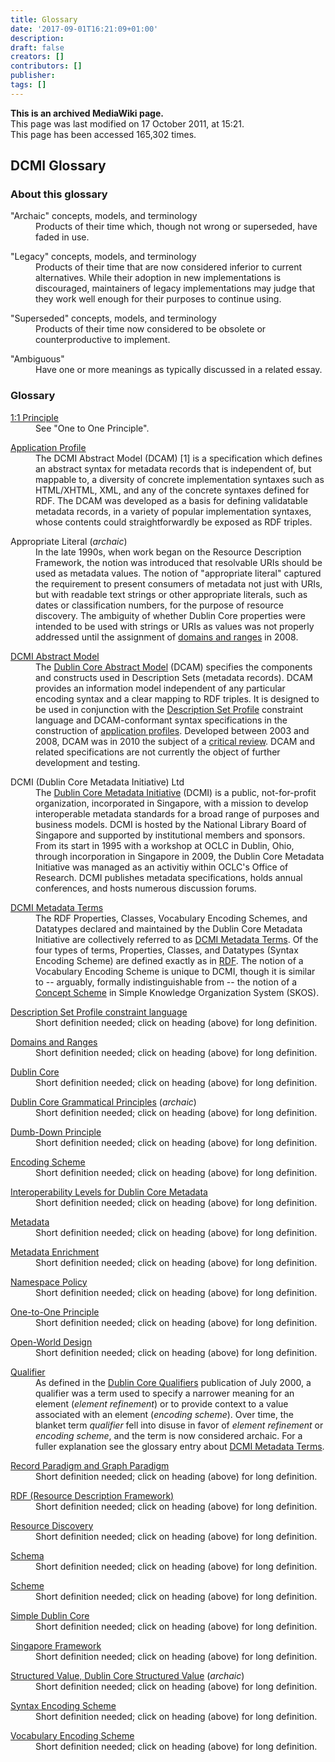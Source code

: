```yaml
---
title: Glossary
date: '2017-09-01T16:21:09+01:00'
description: 
draft: false
creators: []
contributors: []
publisher: 
tags: []
---
```


 **This is an archived MediaWiki page.**  
This page was last modified on 17 October 2011, at 15:21.  
This page has been accessed 165,302 times.

## DCMI Glossary 

### About this glossary 
<dl>
<dt>"Archaic" concepts, models, and terminology
</dt>
<dd>Products of their time which, though not wrong or superseded, have faded in use.
</dd>
</dl>
<dl>
<dt>"Legacy" concepts, models, and terminology 
</dt>
<dd>Products of their time that are now considered inferior to current alternatives. While their adoption in new implementations is discouraged, maintainers of legacy implementations may judge that they work well enough for their purposes to continue using.
</dd>
</dl>
<dl>
<dt>"Superseded" concepts, models, and terminology
</dt>
<dd>Products of their time now considered to be obsolete or counterproductive to implement.
</dd>
</dl>
<dl>
<dt>"Ambiguous"
</dt>
<dd>Have one or more meanings as typically discussed in a related essay.
</dd>
</dl>

### Glossary 
<dl>
<dt> <a href="/archive/mediawiki_wiki/Glossary/One-to-One_Principle" title="Glossary/One-to-One Principle">1:1 Principle</a>
</dt>
<dd> See "One to One Principle".
</dd>
</dl>
<dl>
<dt> <a href="/archive/mediawiki_wiki/Glossary/Application_Profile" title="Glossary/Application Profile">Application Profile</a>
</dt>
<dd> The DCMI Abstract Model (DCAM) [1] is a specification which defines an abstract syntax for metadata records that is independent of, but mappable to, a diversity of concrete implementation syntaxes such as HTML/XHTML, XML, and any of the concrete syntaxes defined for RDF. The DCAM was developed as a basis for defining validatable metadata records, in a variety of popular implementation syntaxes, whose contents could straightforwardly be exposed as RDF triples.
</dd>
</dl>
<dl>
<dt> Appropriate Literal (<i>archaic</i>)
</dt>
<dd> In the late 1990s, when work began on the Resource Description Framework, the notion was introduced that resolvable URIs should be used as metadata values. The notion of "appropriate literal" captured the requirement to present consumers of metadata not just with URIs, but with readable text strings or other appropriate literals, such as dates or classification numbers, for the purpose of resource discovery. The ambiguity of whether Dublin Core properties were intended to be used with strings or URIs as values was not properly addressed until the assignment of <a href="/archive/mediawiki_wiki/Glossary/Domains_and_Ranges" title="Glossary/Domains and Ranges">domains and ranges</a> in 2008.
</dd>
</dl>
<dl>
<dt> <a href="/archive/mediawiki_wiki/Glossary/DCMI_Abstract_Model" title="Glossary/DCMI Abstract Model">DCMI Abstract Model</a>
</dt>
<dd> The <a href="http://dublincore.org/documents/abstract-model/" class="external text" rel="nofollow">Dublin Core Abstract Model</a> (DCAM) specifies the components and constructs used in Description Sets (metadata records). DCAM provides an information model independent of any particular encoding syntax and a clear mapping to RDF triples. It is designed to be used in conjunction with the <a href="/archive/mediawiki_wiki/Glossary/Description_Set_Profile" title="Glossary/Description Set Profile">Description Set Profile</a> constraint language and DCAM-conformant syntax specifications in the construction of <a href="/archive/mediawiki_wiki/Glossary/Application_Profile" title="Glossary/Application Profile">application profiles</a>. Developed between 2003 and 2008, DCAM was in 2010 the subject of a <a href="/archive/mediawiki_wiki/Review_of_DCMI_Abstract_Model" title="Review of DCMI Abstract Model">critical review</a>. DCAM and related specifications are not currently the object of further development and testing.
</dd>
</dl>
<dl>
<dt> DCMI (Dublin Core Metadata Initiative) Ltd
</dt>
<dd> The <a href="http://dublincore.org" class="external text" rel="nofollow">Dublin Core Metadata Initiative</a> (DCMI) is a public, not-for-profit organization, incorporated in Singapore, with a mission to develop interoperable metadata standards for a broad range of purposes and business models. DCMI is hosted by the National Library Board of Singapore and supported by institutional members and sponsors. From its start in 1995 with a workshop at OCLC in Dublin, Ohio, through incorporation in Singapore in 2009, the Dublin Core Metadata Initiative was managed as an activitiy within OCLC's Office of Research. DCMI publishes metadata specifications, holds annual conferences, and hosts numerous discussion forums. 
</dd>
</dl>
<dl>
<dt> <a href="/archive/mediawiki_wiki/Glossary/DCMI_Metadata_Terms" title="Glossary/DCMI Metadata Terms">DCMI Metadata Terms</a>
</dt>
<dd> The RDF Properties, Classes, Vocabulary Encoding Schemes, and Datatypes declared and maintained by the Dublin Core Metadata Initiative are collectively referred to as <a href="http://dublincore.org/documents/dcmi-terms/" class="external text" rel="nofollow">DCMI Metadata Terms</a>. Of the four types of terms, Properties, Classes, and Datatypes (Syntax Encoding Scheme) are defined exactly as in <a href="/archive/mediawiki_wiki/Glossary/RDF" title="Glossary/RDF">RDF</a>. The notion of a Vocabulary Encoding Scheme is unique to DCMI, though it is similar to -- arguably, formally indistinguishable from -- the notion of a <a href="http://www.w3.org/TR/skos-reference/#schemes" class="external text" rel="nofollow">Concept Scheme</a> in Simple Knowledge Organization System (SKOS).
</dd>
</dl>
<dl>
<dt> <a href="/archive/mediawiki_wiki/Glossary/Description_Set_Profile" title="Glossary/Description Set Profile">Description Set Profile constraint language</a>
</dt>
<dd> Short definition needed; click on heading (above) for long definition.
</dd>
</dl>
<dl>
<dt> <a href="/archive/mediawiki_wiki/Glossary/Domains_and_Ranges" title="Glossary/Domains and Ranges">Domains and Ranges</a>
</dt>
<dd> Short definition needed; click on heading (above) for long definition.
</dd>
</dl>
<dl>
<dt> <a href="/archive/mediawiki_wiki/Glossary/Dublin_Core" title="Glossary/Dublin Core">Dublin Core</a>
</dt>
<dd> Short definition needed; click on heading (above) for long definition.
</dd>
</dl>
<dl>
<dt> <a href="/archive/mediawiki_wiki/Glossary/Dublin_Core_Grammatical_Principles" title="Glossary/Dublin Core Grammatical Principles">Dublin Core Grammatical Principles</a> (<i>archaic</i>)
</dt>
<dd> Short definition needed; click on heading (above) for long definition.
</dd>
</dl>
<dl>
<dt> <a href="/archive/mediawiki_wiki/Glossary/Dumb-Down_Principle" title="Glossary/Dumb-Down Principle">Dumb-Down Principle</a>
</dt>
<dd> Short definition needed; click on heading (above) for long definition.
</dd>
</dl>
<dl>
<dt> <a href="/archive/mediawiki_wiki/Glossary/Encoding_Scheme" title="Glossary/Encoding Scheme">Encoding Scheme</a>
</dt>
<dd> Short definition needed; click on heading (above) for long definition.
</dd>
</dl>
<dl>
<dt> <a href="/index.php?title=Glossary/Interoperability_Levels&amp;action=edit&amp;redlink=1" class="new" title="Glossary/Interoperability Levels (page does not exist)">Interoperability Levels for Dublin Core Metadata</a>
</dt>
<dd> Short definition needed; click on heading (above) for long definition.
</dd>
</dl>
<dl>
<dt> <a href="/archive/mediawiki_wiki/Glossary/Resource_Discovery" title="Glossary/Resource Discovery">Metadata</a>
</dt>
<dd> Short definition needed; click on heading (above) for long definition.
</dd>
</dl>
<dl>
<dt> <a href="/archive/mediawiki_wiki/Glossary/Metadata_Enrichment" title="Glossary/Metadata Enrichment">Metadata Enrichment</a>
</dt>
<dd> Short definition needed; click on heading (above) for long definition.
</dd>
</dl>
<dl>
<dt> <a href="/archive/mediawiki_wiki/Glossary/Namespace_Policy" title="Glossary/Namespace Policy">Namespace Policy</a>
</dt>
<dd> Short definition needed; click on heading (above) for long definition.
</dd>
</dl>
<dl>
<dt> <a href="/archive/mediawiki_wiki/Glossary/One-to-One_Principle" title="Glossary/One-to-One Principle">One-to-One Principle</a>
</dt>
<dd> Short definition needed; click on heading (above) for long definition.
</dd>
</dl>
<dl>
<dt> <a href="/archive/mediawiki_wiki/Glossary/Open-World_Design" title="Glossary/Open-World Design">Open-World Design</a>
</dt>
<dd> Short definition needed; click on heading (above) for long definition.
</dd>
</dl>
<dl>
<dt> <a href="/archive/mediawiki_wiki/Glossary/DCMI_Metadata_Terms" title="Glossary/DCMI Metadata Terms">Qualifier</a>
</dt>
<dd> As defined in the <a href="http://dublincore.org/documents/2000/07/11/dcmes-qualifiers/" class="external text" rel="nofollow">Dublin Core Qualifiers</a> publication of July 2000, a qualifier was a term used to specify a narrower meaning for an element (<i>element refinement</i>) or to provide context to a value associated with an element (<i>encoding scheme</i>). Over time, the blanket term <i>qualifier</i> fell into disuse in favor of <i>element refinement</i> or <i>encoding scheme</i>, and the term is now considered archaic. For a fuller explanation see the glossary entry about <a href="/archive/mediawiki_wiki/Glossary/DCMI_Metadata_Terms" title="Glossary/DCMI Metadata Terms">DCMI Metadata Terms</a>.
</dd>
</dl>
<dl>
<dt> <a href="/archive/mediawiki_wiki/Glossary/Record_Paradigm_and_Graph_Paradigm" title="Glossary/Record Paradigm and Graph Paradigm">Record Paradigm and Graph Paradigm</a>
</dt>
<dd> Short definition needed; click on heading (above) for long definition.
</dd>
</dl>
<dl>
<dt> <a href="/archive/mediawiki_wiki/Glossary/RDF" title="Glossary/RDF">RDF (Resource Description Framework)</a>
</dt>
<dd> Short definition needed; click on heading (above) for long definition.
</dd>
</dl>
<dl>
<dt> <a href="/archive/mediawiki_wiki/Glossary/Resource_Discovery" title="Glossary/Resource Discovery">Resource Discovery</a>
</dt>
<dd> Short definition needed; click on heading (above) for long definition.
</dd>
</dl>
<dl>
<dt> <a href="/archive/mediawiki_wiki/Glossary/Schema" title="Glossary/Schema">Schema</a>
</dt>
<dd> Short definition needed; click on heading (above) for long definition.
</dd>
</dl>
<dl>
<dt> <a href="/index.php?title=Glossary/Scheme&amp;action=edit&amp;redlink=1" class="new" title="Glossary/Scheme (page does not exist)">Scheme</a>
</dt>
<dd> Short definition needed; click on heading (above) for long definition.
</dd>
</dl>
<dl>
<dt> <a href="/archive/mediawiki_wiki/Glossary/Simple_Dublin_Core" title="Glossary/Simple Dublin Core">Simple Dublin Core</a>
</dt>
<dd> Short definition needed; click on heading (above) for long definition.
</dd>
</dl>
<dl>
<dt> <a href="/index.php?title=Glossary/Singapore_Framework&amp;action=edit&amp;redlink=1" class="new" title="Glossary/Singapore Framework (page does not exist)">Singapore Framework</a>
</dt>
<dd> Short definition needed; click on heading (above) for long definition.
</dd>
</dl>
<dl>
<dt> <a href="/index.php?title=Glossary/Structured_Value&amp;action=edit&amp;redlink=1" class="new" title="Glossary/Structured Value (page does not exist)">Structured Value, Dublin Core Structured Value</a> (<i>archaic</i>)
</dt>
<dd> Short definition needed; click on heading (above) for long definition.
</dd>
</dl>
<dl>
<dt> <a href="/archive/mediawiki_wiki/Glossary/Encoding_Scheme" title="Glossary/Encoding Scheme">Syntax Encoding Scheme</a>
</dt>
<dd> Short definition needed; click on heading (above) for long definition.
</dd>
</dl>
<dl>
<dt> <a href="/archive/mediawiki_wiki/Glossary/Encoding_Scheme" title="Glossary/Encoding Scheme">Vocabulary Encoding Scheme</a>
</dt>
<dd> Short definition needed; click on heading (above) for long definition.
</dd>
</dl>

